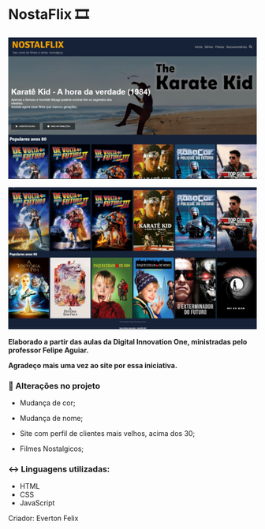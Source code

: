 # NostaFlix :film_strip:
![Capa Nostalfix](https://github.com/contatoevertonoliveira/nostagiaflix/blob/main/img/tela1.jpg?raw=true)

![Capa2 Nostalflix](https://github.com/contatoevertonoliveira/nostagiaflix/blob/main/img/tela2.jpg?raw=true)



**Elaborado a partir das aulas da Digital Innovation One, ministradas pelo professor Felipe Aguiar.**

**Agradeço mais uma vez ao site por essa iniciativa.**



### :call_me_hand: Alterações no projeto

- Mudança de cor;

- Mudança de nome;

- Site com perfil de clientes mais velhos, acima dos 30;

- Filmes Nostalgicos;

  

### :left_right_arrow: Linguagens utilizadas:

* HTML
* CSS
* JavaScript



Criador: Everton Felix